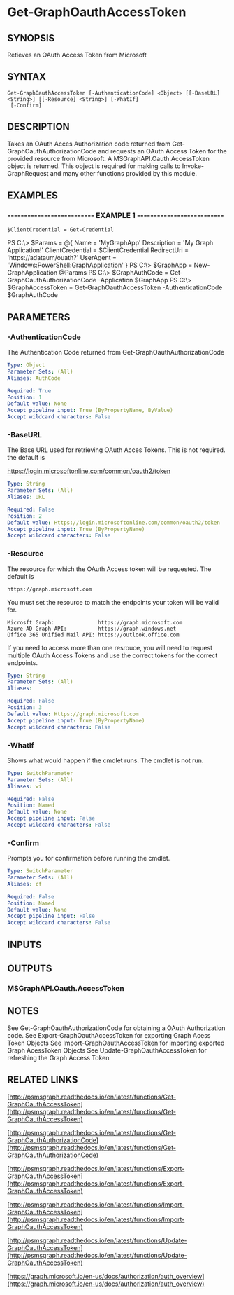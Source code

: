 # Get-GraphOauthAccessToken

## SYNOPSIS
Retieves an OAuth Access Token from Microsoft

## SYNTAX

```
Get-GraphOauthAccessToken [-AuthenticationCode] <Object> [[-BaseURL] <String>] [[-Resource] <String>] [-WhatIf]
 [-Confirm]
```

## DESCRIPTION
Takes an OAuth Acces Authorization code returned from Get-GraphOauthAuthorizationCode and
requests an OAuth Access Token for the provided resource from Microsoft.
A
MSGraphAPI.Oauth.AccessToken object is returned.
This object is required for making calls
to Invoke-GraphRequest and many other functions provided by this module.

## EXAMPLES

### -------------------------- EXAMPLE 1 --------------------------
```
$ClientCredential = Get-Credential
```

PS C:\\\> $Params = @{
Name = 'MyGraphApp'
Description = 'My Graph Application!'
ClientCredential = $ClientCredential
RedirectUri = 'https://adataum/ouath?'
UserAgent = 'Windows:PowerShell:GraphApplication'
}
PS C:\\\> $GraphApp = New-GraphApplication @Params
PS C:\\\> $GraphAuthCode = Get-GraphOauthAuthorizationCode -Application $GraphApp 
PS C:\\\> $GraphAccessToken = Get-GraphOauthAccessToken -AuthenticationCode $GraphAuthCode

## PARAMETERS

### -AuthenticationCode
The Authentication Code returned from Get-GraphOauthAuthorizationCode

```yaml
Type: Object
Parameter Sets: (All)
Aliases: AuthCode

Required: True
Position: 1
Default value: None
Accept pipeline input: True (ByPropertyName, ByValue)
Accept wildcard characters: False
```

### -BaseURL
The Base URL used for retrieving OAuth Acces Tokens.
This is not required.
the default is

https://login.microsoftonline.com/common/oauth2/token

```yaml
Type: String
Parameter Sets: (All)
Aliases: URL

Required: False
Position: 2
Default value: Https://login.microsoftonline.com/common/oauth2/token
Accept pipeline input: True (ByPropertyName)
Accept wildcard characters: False
```

### -Resource
The resource for which the OAuth Access token will be requested.
The default is

    https://graph.microsoft.com

You must set the resource to match the endpoints your token will be valid for.

    Microsft Graph:              https://graph.microsoft.com
    Azure AD Graph API:          https://graph.windows.net
    Office 365 Unified Mail API: https://outlook.office.com

If you need to access more than one resrouce, you will need to request multiple OAuth Access 
Tokens and use the correct tokens for the correct endpoints.

```yaml
Type: String
Parameter Sets: (All)
Aliases: 

Required: False
Position: 3
Default value: Https://graph.microsoft.com
Accept pipeline input: True (ByPropertyName)
Accept wildcard characters: False
```

### -WhatIf
Shows what would happen if the cmdlet runs.
The cmdlet is not run.

```yaml
Type: SwitchParameter
Parameter Sets: (All)
Aliases: wi

Required: False
Position: Named
Default value: None
Accept pipeline input: False
Accept wildcard characters: False
```

### -Confirm
Prompts you for confirmation before running the cmdlet.

```yaml
Type: SwitchParameter
Parameter Sets: (All)
Aliases: cf

Required: False
Position: Named
Default value: None
Accept pipeline input: False
Accept wildcard characters: False
```

## INPUTS

## OUTPUTS

### MSGraphAPI.Oauth.AccessToken

## NOTES
See Get-GraphOauthAuthorizationCode for obtaining a OAuth Authorization code.
See Export-GraphOauthAccessToken for exporting Graph Acess Token Objects
See Import-GraphOauthAccessToken for importing exported Graph AcessToken Objects
See Update-GraphOauthAccessToken for refreshing the Graph Access Token

## RELATED LINKS

[http://psmsgraph.readthedocs.io/en/latest/functions/Get-GraphOauthAccessToken](http://psmsgraph.readthedocs.io/en/latest/functions/Get-GraphOauthAccessToken)

[http://psmsgraph.readthedocs.io/en/latest/functions/Get-GraphOauthAuthorizationCode](http://psmsgraph.readthedocs.io/en/latest/functions/Get-GraphOauthAuthorizationCode)

[http://psmsgraph.readthedocs.io/en/latest/functions/Export-GraphOauthAccessToken](http://psmsgraph.readthedocs.io/en/latest/functions/Export-GraphOauthAccessToken)

[http://psmsgraph.readthedocs.io/en/latest/functions/Import-GraphOauthAccessToken](http://psmsgraph.readthedocs.io/en/latest/functions/Import-GraphOauthAccessToken)

[http://psmsgraph.readthedocs.io/en/latest/functions/Update-GraphOauthAccessToken](http://psmsgraph.readthedocs.io/en/latest/functions/Update-GraphOauthAccessToken)

[https://graph.microsoft.io/en-us/docs/authorization/auth_overview](https://graph.microsoft.io/en-us/docs/authorization/auth_overview)

